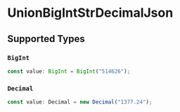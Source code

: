 # UnionBigIntStrDecimalJson


## Supported Types

### `BigInt`

```typescript
const value: BigInt = BigInt("514626");
```

### `Decimal`

```typescript
const value: Decimal = new Decimal("1377.24");
```

